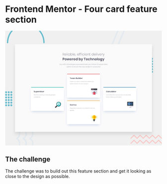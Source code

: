# Frontend Mentor - Four card feature section

![Design preview for the Four card feature section coding challenge](./design/desktop-preview.jpg)

## The challenge

 The challenge was to build out this feature section and get it looking as close to the design as possible.
